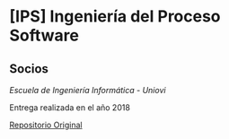 # [IPS]  Ingeniería del Proceso Software

## Socios

*Escuela de Ingeniería Informática - Uniovi*

Entrega realizada en el año 2018

[Repositorio Original](https://UO266321@bitbucket.org/uo-251254/ips-2018-pl-2-1])
